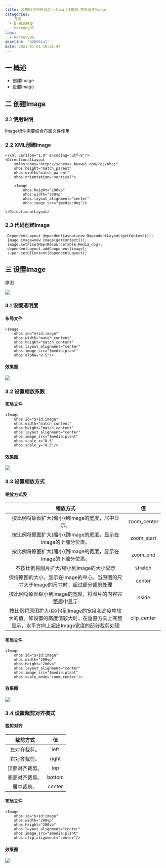 ```yaml
---
title: 鸿蒙OS应用开发之——Java UI框架-常用组件Image
categories:
  - 开发
  - D-移动开发
  - HarmonyOS
tags:
  - HarmonyOS
abbrlink: '32006141'
date: 2021-01-05 10:01:47
---
```

## 一 概述

* 创建Image
* 设置Image

<!--more-->

## 二 创建Image

### 2.1 使用说明

Image组件需要结合布局文件使用

### 2.2 XML创建Image

```
<?xml version="1.0" encoding="utf-8"?>
<DirectionalLayout
    xmlns:ohos="http://schemas.huawei.com/res/ohos"
    ohos:height="match_parent"
    ohos:width="match_parent"
    ohos:orientation="vertical">

    <Image
        ohos:height="200vp"
        ohos:width="200vp"
        ohos:layout_alignment="center"
        ohos:image_src="$media:dog"/>

</DirectionalLayout>
```

### 2.3 代码创建Image

```
 DependentLayout dependentLayout=new DependentLayout(getContext());
 Image image=new Image(getContext());
 image.setPixelMap(ResourceTable.Media_dog);
 dependentLayout.addComponent(image);
 super.setUIContent(dependentLayout);
```

## 三 设置Image

原图

![][1]

### 3.1 设置透明度

#### 布局文件

```
<Image
    ohos:id="$+id:image"
    ohos:width="match_content"
    ohos:height="match_content"
    ohos:layout_alignment="center"
    ohos:image_src="$media:plant"
    ohos:alpha="0.5"/>
```

#### 效果图
![][2]

### 3.2 设置缩放系数
#### 布局文件

```
<Image
    ohos:id="$+id:image"
    ohos:width="match_content"
    ohos:height="match_content"
    ohos:layout_alignment="center"
    ohos:image_src="$media:plant"
    ohos:scale_x="0.5"
    ohos:scale_y="0.5"/>
```

#### 效果图
![][3]

### 3.3 设置缩放方式

#### 缩放方式表

|                         **缩放方式**                         |     值      |
| :----------------------------------------------------------: | :---------: |
|       按比例将原图扩大(缩小)到Image的宽度，居中显示。        | zoom_center |
| 按比例将原图扩大(缩小)到Image的宽度，显示在Image的上部分位置。 | zoom_start  |
| 按比例将原图扩大(缩小)到Image的宽度，显示在Image的下部分位置。 |  zoom_end   |
|           不按比例将图片扩大/缩小到Image的大小显示           |   stretch   |
| 保持原图的大小，显示在Image的中心。当原图的尺寸大于Image的尺寸时，超过部分裁剪处理 |   center    |
|   按比例将原图缩小到Image的宽度，将图片的内容完整居中显示    |   inside    |
| 按比例将原图扩大(缩小)到Image的宽度和高度中较大的值。如设置的高度值较大时，在垂直方向上完整显示，水平方向上超出Image宽度的部分裁剪处理 | clip_center |

#### 布局文件

```
<Image
    ohos:id="$+id:image"
    ohos:width="200vp"
    ohos:height="200vp"
    ohos:layout_alignment="center"
    ohos:image_src="$media:plant"
    ohos:scale_mode="zoom_center"/>
```

#### 效果图
![][4]

### 3.4 设置裁剪对齐模式
#### 裁剪对齐

|  **裁剪方式**  | **值** |
| :------------: | :----: |
|  左对齐裁剪。  |  left  |
|  右对齐裁剪。  | right  |
| 顶部对齐裁剪。 |  top   |
| 底部对齐裁剪。 | bottom |
|   居中裁剪。   | center |

#### 布局文件

```
<Image
    ohos:id="$+id:image"
    ohos:width="200vp"
    ohos:height="200vp"
    ohos:layout_alignment="center"
    ohos:image_src="$media:plant"
    ohos:clip_alignment="center"/>
```

#### 效果图
![][5]



[1]:https://cdn.jsdelivr.net/gh/PGzxc/CDN@master/blog-hmos/hmos-component-plant.png
[2]:https://cdn.jsdelivr.net/gh/PGzxc/CDN@master/blog-hmos/hmos-image-alpha.png
[3]:https://cdn.jsdelivr.net/gh/PGzxc/CDN@master/blog-hmos/hmos-image-scale.png
[4]:https://cdn.jsdelivr.net/gh/PGzxc/CDN@master/blog-hmos/hmos-image-scale-mode.png
[5]:https://cdn.jsdelivr.net/gh/PGzxc/CDN@master/blog-hmos/hmos-image-clip.png
